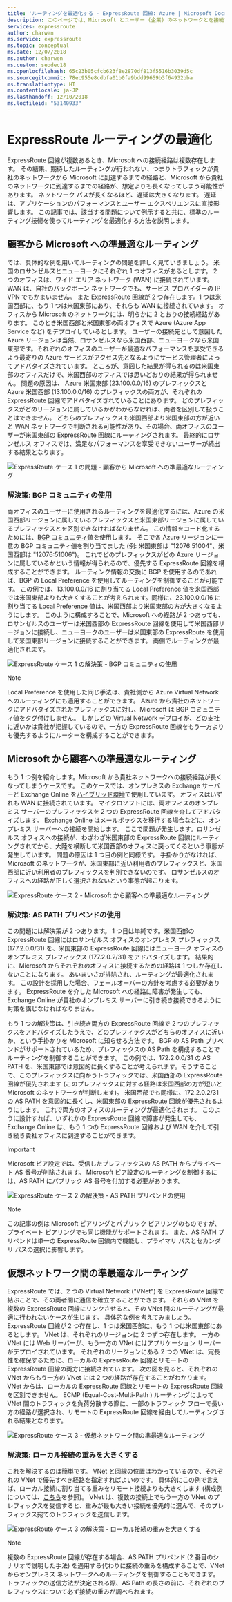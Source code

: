 ```yaml
---
title: 'ルーティングを最適化する - ExpressRoute 回線: Azure | Microsoft Docs'
description: このページでは、Microsoft とユーザー (企業) のネットワークとを接続する ExpressRoute 回線がユーザー側に複数存在する場合のルーティングを最適化する方法について詳しく説明します。
services: expressroute
author: charwen
ms.service: expressroute
ms.topic: conceptual
ms.date: 12/07/2018
ms.author: charwen
ms.custom: seodec18
ms.openlocfilehash: 65c23b05cfcb623f8e2870df813f5516b3039d5c
ms.sourcegitcommit: 78ec955e8cdbfa01b0fa9bdd99659b3f64932bba
ms.translationtype: HT
ms.contentlocale: ja-JP
ms.lasthandoff: 12/10/2018
ms.locfileid: "53140933"
---
```

# <a name="optimize-expressroute-routing"></a>ExpressRoute ルーティングの最適化
ExpressRoute 回線が複数あるとき、Microsoft への接続経路は複数存在します。 その結果、期待したルーティングが行われない、つまりトラフィックが貴社のネットワークから Microsoft に到達するまでの経路と、Microsoft から貴社のネットワークに到達するまでの経路が、想定よりも長くなってしまう可能性があります。 ネットワーク パスが長くなるほど、遅延は大きくなります。 遅延は、アプリケーションのパフォーマンスとユーザー エクスペリエンスに直接影響します。 この記事では、該当する問題について例示すると共に、標準のルーティング技術を使ってルーティングを最適化する方法を説明します。

## <a name="suboptimal-routing-from-customer-to-microsoft"></a>顧客から Microsoft への準最適なルーティング
では、具体的な例を用いてルーティングの問題を詳しく見ていきましょう。 米国のロサンゼルスとニューヨークにそれぞれ 1 つオフィスがあるとします。 2 つのオフィスは、ワイド エリア ネットワーク (WAN) に接続されています。WAN は、自社のバックボーン ネットワークでも、サービス プロバイダーの IP VPN でもかまいません。 また ExpressRoute 回線が 2 つ存在します。1 つは米国西部に、もう 1 つは米国東部にあり、それらも WAN に接続されています。 オフィスから Microsoft のネットワークには、明らかに 2 とおりの接続経路があります。 このとき米国西部と米国東部の両オフィスで Azure (Azure App Service など) をデプロイしているとします。 ユーザーの接続先として意図した Azure リージョンは当然、ロサンゼルスなら米国西部、ニューヨークなら米国東部です。それぞれのオフィスのユーザーが最適なパフォーマンスを享受できるよう最寄りの Azure サービスがアクセス先となるようにサービス管理者によってアドバタイズされています。 ところが、意図した結果が得られるのは米国東部のオフィスだけで、米国西部のオフィスでは思いどおりの結果が得られません。 問題の原因は、 Azure 米国東部 (23.100.0.0/16) のプレフィックスと Azure 米国西部 (13.100.0.0/16) のプレフィックスの両方が、それぞれの ExpressRoute 回線でアドバタイズされていることにあります。 どのプレフィックスがどのリージョンに属しているかがわからなければ、両者を区別して扱うことはできません。 どちらのプレフィックスも米国西部より米国東部の方が近いと WAN ネットワークで判断される可能性があり、その場合、両オフィスのユーザーが米国東部の ExpressRoute 回線にルーティングされます。 最終的にロサンゼルス オフィスでは、満足なパフォーマンスを享受できないユーザーが続出する結果となります。

![ExpressRoute ケース 1 の問題 - 顧客から Microsoft への準最適なルーティング](./media/expressroute-optimize-routing/expressroute-case1-problem.png)

### <a name="solution-use-bgp-communities"></a>解決策: BGP コミュニティの使用
両オフィスのユーザーに使用されるルーティングを最適化するには、Azure の米国西部リージョンに属しているプレフィックスと米国東部リージョンに属しているプレフィックスとを区別できなければなりません。 この情報をコード化するためには、[BGP コミュニティ値](expressroute-routing.md)を使用します。 そこで各 Azure リージョンに一意の BGP コミュニティ値を割り当てました (例: 米国東部は "12076:51004"、米国西部は "12076:51006")。 これでどのプレフィックスがどの Azure リージョンに属しているかという情報が得られるので、優先する ExpressRoute 回線を構成することができます。 ルーティング情報の交換に BGP を使用するのであれば、BGP の Local Preference を使用してルーティングを制御することが可能です。 この例では、13.100.0.0/16 に割り当てる Local Preference 値を米国西部では米国東部よりも大きくすることが考えられます。同様に、23.100.0.0/16 に割り当てる Local Preference 値は、米国西部より米国東部の方が大きくなるようにします。 このように構成することで、Microsoft への経路が 2 つあっても、ロサンゼルスのユーザーは米国西部の ExpressRoute 回線を使用して米国西部リージョンに接続し、ニューヨークのユーザーは米国東部の ExpressRoute を使用して米国東部リージョンに接続することができます。 両側でルーティングが最適化されます。 

![ExpressRoute ケース 1 の解決策 - BGP コミュニティの使用](./media/expressroute-optimize-routing/expressroute-case1-solution.png)

> [!NOTE]
> Local Preference を使用した同じ手法は、貴社側から Azure Virtual Network へのルーティングにも適用することができます。 Azure から貴社のネットワークにアドバタイズされたプレフィックスに対し、Microsoft は BGP コミュニティ値をタグ付けしません。 しかしどの Virtual Network デプロイが、どの支社に近いかは貴社が把握しているので、一方の ExpressRoute 回線をもう一方よりも優先するようにルーターを構成することができます。
>
>

## <a name="suboptimal-routing-from-microsoft-to-customer"></a>Microsoft から顧客への準最適なルーティング
もう 1 つ例を紹介します。Microsoft から貴社ネットワークへの接続経路が長くなってしまうケースです。 このケースでは、オンプレミスの Exchange サーバーと Exchange Online を[ハイブリッド環境](https://technet.microsoft.com/library/jj200581%28v=exchg.150%29.aspx)で使用しています。 オフィスはいずれも WAN に接続されています。 マイクロソフトには、両オフィスのオンプレミス サーバーのプレフィックスを 2 つの ExpressRoute 回線を介してアドバタイズします。 Exchange Online はメールボックスを移行する場合などに、オンプレミス サーバーへの接続を開始します。 ここで問題が発生します。ロサンゼルス オフィスへの接続が、わざわざ米国東部の ExpressRoute 回線にルーティングされてから、大陸を横断して米国西部のオフィスに戻ってくるという事態が発生しています。 問題の原因は 1 つ目の例と同様です。 手掛かりがなければ、Microsoft のネットワークが、米国東部に近い利用者のプレフィックスと、米国西部に近い利用者のプレフィックスを判別できないのです。 ロサンゼルスのオフィスへの経路が正しく選択されないという事態が起こります。

![ExpressRoute ケース 2 - Microsoft から顧客への準最適なルーティング](./media/expressroute-optimize-routing/expressroute-case2-problem.png)

### <a name="solution-use-as-path-prepending"></a>解決策: AS PATH プリペンドの使用
この問題には解決策が 2 つあります。 1 つ目は単純です。米国西部の ExpressRoute 回線にはロサンゼルス オフィスのオンプレミス プレフィックス (177.2.0.0/31) を、米国東部の ExpressRoute 回線にはニューヨーク オフィスのオンプレミス プレフィックス (177.2.0.2/31) をアドバタイズします。 結果的に、Microsoft からそれぞれのオフィスに接続するための経路は 1 つしか存在しないことになります。 あいまいさが排除され、ルーティングが最適化されます。 この設計を採用した場合、フェールオーバーの方針を考慮する必要があります。 ExpressRoute を介した Microsoft への経路に障害が発生しても、Exchange Online が貴社のオンプレミス サーバーに引き続き接続できるように対策を講じなければなりません。 

もう 1 つの解決策は、引き続き両方の ExpressRoute 回線で 2 つのプレフィックスをアドバタイズしたうえで、どのプレフィックスがどちらのオフィスに近いか、という手掛かりを Microsoft に知らせる方法です。 BGP の AS Path プリペンドがサポートされているため、プレフィックスの AS Path を構成することでルーティングを制御することができます。 この例では、172.2.0.0/31 の AS PATH を、米国東部では意図的に長くすることが考えられます。そうすることで、このプレフィックスに向かうトラフィックでは、米国西部の ExpressRoute 回線が優先されます (このプレフィックスに対する経路は米国西部の方が短いと Microsoft のネットワークが判断します)。 米国西部でも同様に、172.2.0.2/31 の AS PATH を意図的に長くし、米国東部の ExpressRoute 回線が優先されるようにします。 これで両方のオフィスのルーティングが最適化されます。 このように設計すれば、いずれかの ExpressRoute 回線で障害が発生しても、Exchange Online は、もう 1 つの ExpressRoute 回線および WAN を介して引き続き貴社オフィスに到達することができます。 

> [!IMPORTANT]
> Microsoft ピア設定では、受信したプレフィックスの AS PATH からプライベート AS 番号が削除されます。 Microsoft ピア設定のルーティングを制御するには、AS PATH にパブリック AS 番号を付加する必要があります。
> 
> 

![ExpressRoute ケース 2 の解決策 - AS PATH プリペンドの使用](./media/expressroute-optimize-routing/expressroute-case2-solution.png)

> [!NOTE]
> この記事の例は Microsoft ピアリングとパブリック ピアリングのものですが、プライベート ピアリングでも同じ機能がサポートされます。 また、AS PATH プリペンドは単一の ExpressRoute 回線内で機能し、プライマリ パスとセカンダリ パスの選択に影響します。
> 
> 

## <a name="suboptimal-routing-between-virtual-networks"></a>仮想ネットワーク間の準最適なルーティング
ExpressRoute では、2 つの Virtual Network ("VNet") を ExpressRoute 回線で結ぶことで、その両者間に通信を確立することができます。 それらの VNet を複数の ExpressRoute 回線にリンクさせると、その VNet 間のルーティングが最適に行われないケースが生じます。 具体的な例を考えてみましょう。 ExpressRoute 回線が 2 つ存在し、1 つは米国西部に、もう 1 つは米国東部にあるとします。 VNet は、それぞれのリージョンに 2 つずつ存在します。 一方の VNet には Web サーバーが、もう一方の VNet にはアプリケーション サーバーがデプロイされています。 それぞれのリージョンにある 2 つの VNet は、冗長性を確保するために、ローカルの ExpressRoute 回線とリモートの ExpressRoute 回線の両方に接続されています。 次の図を見ると、それぞれの VNet からもう一方の VNet には 2 つの経路が存在することがわかります。 VNet からは、ローカルの ExpressRoute 回線とリモートの ExpressRoute 回線を区別できません。 ECMP (Equal-Cost-Multi-Path ) ルーティングによって VNet 間のトラフィックを負荷分散する際に、一部のトラフィック フローで長い方の経路が選択され、リモートの ExpressRoute 回線を経由してルーティングされる結果となります。

![ExpressRoute ケース 3 - 仮想ネットワーク間の準最適なルーティング](./media/expressroute-optimize-routing/expressroute-case3-problem.png)

### <a name="solution-assign-a-high-weight-to-local-connection"></a>解決策: ローカル接続の重みを大きくする
これを解決するのは簡単です。 VNet と回線の位置はわかっているので、それぞれの VNet で優先すべき経路を指定すればよいのです。 具体的にこの例で言えば、ローカル接続に割り当てる重みをリモート接続よりも大きくします (構成例については、[こちら](expressroute-howto-linkvnet-arm.md#modify-a-virtual-network-connection)を参照)。 VNet は、複数の接続上でもう一方の VNet のプレフィックスを受信すると、重みが最も大きい接続を優先的に選んで、そのプレフィックス宛てのトラフィックを送信します。

![ExpressRoute ケース 3 の解決策 - ローカル接続の重みを大きくする](./media/expressroute-optimize-routing/expressroute-case3-solution.png)

> [!NOTE]
> 複数の ExpressRoute 回線が存在する場合、AS PATH プリペンド (2 番目のシナリオで説明した手法) を適用する代わりに接続の重みを構成することで、VNet からオンプレミス ネットワークへのルーティングを制御することもできます。 トラフィックの送信方法が決定される際、AS Path の長さの前に、それぞれのプレフィックスについて必ず接続の重みが調べられます。
>
>
